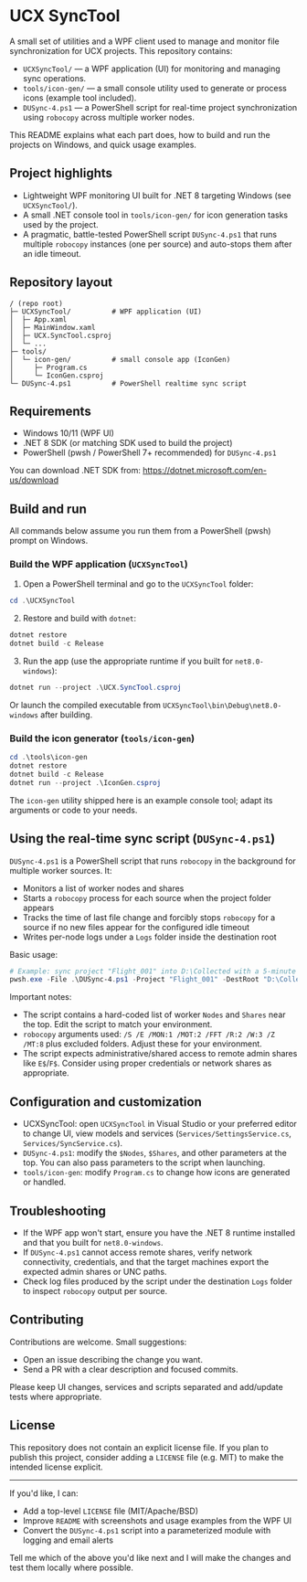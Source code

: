 # UCX SyncTool

A small set of utilities and a WPF client used to manage and monitor file synchronization for UCX projects. This repository contains:

- `UCXSyncTool/` — a WPF application (UI) for monitoring and managing sync operations.
- `tools/icon-gen/` — a small console utility used to generate or process icons (example tool included).
- `DUSync-4.ps1` — a PowerShell script for real-time project synchronization using `robocopy` across multiple worker nodes.

This README explains what each part does, how to build and run the projects on Windows, and quick usage examples.

## Project highlights

- Lightweight WPF monitoring UI built for .NET 8 targeting Windows (see `UCXSyncTool/`).
- A small .NET console tool in `tools/icon-gen/` for icon generation tasks used by the project.
- A pragmatic, battle-tested PowerShell script `DUSync-4.ps1` that runs multiple `robocopy` instances (one per source) and auto-stops them after an idle timeout.

## Repository layout

```
/ (repo root)
├─ UCXSyncTool/          # WPF application (UI)
│  ├─ App.xaml
│  ├─ MainWindow.xaml
│  ├─ UCX.SyncTool.csproj
│  └─ ...
├─ tools/
│  └─ icon-gen/          # small console app (IconGen)
│     ├─ Program.cs
│     └─ IconGen.csproj
└─ DUSync-4.ps1          # PowerShell realtime sync script
```

## Requirements

- Windows 10/11 (WPF UI)
- .NET 8 SDK (or matching SDK used to build the project)
- PowerShell (pwsh / PowerShell 7+ recommended) for `DUSync-4.ps1`

You can download .NET SDK from: https://dotnet.microsoft.com/en-us/download

## Build and run

All commands below assume you run them from a PowerShell (pwsh) prompt on Windows.

### Build the WPF application (`UCXSyncTool`)

1. Open a PowerShell terminal and go to the `UCXSyncTool` folder:

```powershell
cd .\UCXSyncTool
```

2. Restore and build with `dotnet`:

```powershell
dotnet restore
dotnet build -c Release
```

3. Run the app (use the appropriate runtime if you built for `net8.0-windows`):

```powershell
dotnet run --project .\UCX.SyncTool.csproj
```

Or launch the compiled executable from `UCXSyncTool\bin\Debug\net8.0-windows` after building.

### Build the icon generator (`tools/icon-gen`)

```powershell
cd .\tools\icon-gen
dotnet restore
dotnet build -c Release
dotnet run --project .\IconGen.csproj
```

The `icon-gen` utility shipped here is an example console tool; adapt its arguments or code to your needs.

## Using the real-time sync script (`DUSync-4.ps1`)

`DUSync-4.ps1` is a PowerShell script that runs `robocopy` in the background for multiple worker sources. It:

- Monitors a list of worker nodes and shares
- Starts a `robocopy` process for each source when the project folder appears
- Tracks the time of last file change and forcibly stops `robocopy` for a source if no new files appear for the configured idle timeout
- Writes per-node logs under a `Logs` folder inside the destination root

Basic usage:

```powershell
# Example: sync project "Flight_001" into D:\Collected with a 5-minute idle timeout
pwsh.exe -File .\DUSync-4.ps1 -Project "Flight_001" -DestRoot "D:\Collected" -IdleTimeoutMinutes 5
```

Important notes:

- The script contains a hard-coded list of worker `Nodes` and `Shares` near the top. Edit the script to match your environment.
- `robocopy` arguments used: `/S /E /MON:1 /MOT:2 /FFT /R:2 /W:3 /Z /MT:8` plus excluded folders. Adjust these for your environment.
- The script expects administrative/shared access to remote admin shares like `E$`/`F$`. Consider using proper credentials or network shares as appropriate.

## Configuration and customization

- UCXSyncTool: open `UCXSyncTool` in Visual Studio or your preferred editor to change UI, view models and services (`Services/SettingsService.cs`, `Services/SyncService.cs`).
- `DUSync-4.ps1`: modify the `$Nodes`, `$Shares`, and other parameters at the top. You can also pass parameters to the script when launching.
- `tools/icon-gen`: modify `Program.cs` to change how icons are generated or handled.

## Troubleshooting

- If the WPF app won't start, ensure you have the .NET 8 runtime installed and that you built for `net8.0-windows`.
- If `DUSync-4.ps1` cannot access remote shares, verify network connectivity, credentials, and that the target machines export the expected admin shares or UNC paths.
- Check log files produced by the script under the destination `Logs` folder to inspect `robocopy` output per source.

## Contributing

Contributions are welcome. Small suggestions:

- Open an issue describing the change you want.
- Send a PR with a clear description and focused commits.

Please keep UI changes, services and scripts separated and add/update tests where appropriate.

## License

This repository does not contain an explicit license file. If you plan to publish this project, consider adding a `LICENSE` file (e.g. MIT) to make the intended license explicit.

---

If you'd like, I can:

- Add a top-level `LICENSE` file (MIT/Apache/BSD)
- Improve `README` with screenshots and usage examples from the WPF UI
- Convert the `DUSync-4.ps1` script into a parameterized module with logging and email alerts

Tell me which of the above you'd like next and I will make the changes and test them locally where possible.